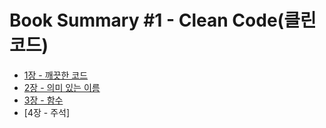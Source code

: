 # Book Summary #1 - Clean Code(클린 코드)

- [1장 - 깨끗한 코드](https://github.com/GoToGuy91/book-summary-clean-code/blob/main/Chapter%2001.md)
- [2장 - 의미 있는 이름](https://github.com/GoToGuy91/book-summary-clean-code/blob/main/Chapter%2002.md)
- [3장 - 함수](https://github.com/GoToGuy91/book-summary-clean-code/blob/main/Chapter%2003.md)
- [4장 - 주석]<!--(https://github.com/GoToGuy91/book-summary-clean-code/blob/main/Chapter%2004.md)-->
